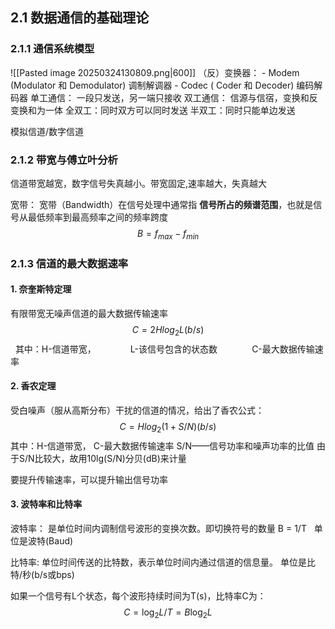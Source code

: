 ## 2.1 数据通信的基础理论
### 2.1.1 通信系统模型
![[Pasted image 20250324130809.png|600]]
（反）变换器：
	- Modem (Modulator 和 Demodulator) 调制解调器
	- Codec ( Coder 和 Decoder) 编码解码器
单工通信：
	一段只发送，另一端只接收
双工通信：
	信源与信宿，变换和反变换和为一体
		全双工：同时双方可以同时发送
		半双工：同时只能单边发送

模拟信道/数字信道

### 2.1.2 带宽与傅立叶分析

信道带宽越宽，数字信号失真越小。带宽固定,速率越大，失真越大

宽带：
宽带（Bandwidth）在信号处理中通常指 **信号所占的频谱范围**，也就是信号从最低频率到最高频率之间的频率跨度
$$B= f_{max}-f_{min}$$


### 2.1.3 信道的最大数据速率
#### 1. 奈奎斯特定理
  有限带宽无噪声信道的最大数据传输速率
  $$C = 2Hlog_2L              (b/s)$$
  其中：H-信道带宽，
             L-该信号包含的状态数
             C-最大数据传输速率

#### 2. 香农定理
受白噪声（服从高斯分布）干扰的信道的情况，给出了香农公式：
$$C = Hlog_2(1+S/N)          (b/s)$$
其中：H-信道带宽，
	   C-最大数据传输速率
	   S/N——信号功率和噪声功率的比值
	   由于S/N比较大，故用10lg(S/N)分贝(dB)来计量

要提升传输速率，可以提升输出信号功率

#### 3. 波特率和比特率
波特率：
是单位时间内调制信号波形的变换次数。即切换符号的数量
	B = 1/T   单位是波特(Baud)

比特率:
单位时间传送的比特数，表示单位时间内通过信道的信息量。
	单位是比特/秒(b/s或bps)

如果一个信号有L个状态，每个波形持续时间为T(s)，比特率C为：
$$C = \log_2{L}/T = B\log_2{L}$$
